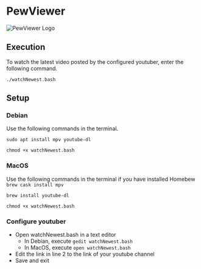# PewViewer
![PewViewer Logo](https://github.com/r2dev2bb8/PewViewer/blob/master/img/PewViewerLogo.png)

## Execution
To watch the latest video posted by the configured youtuber, enter the following command.

``./watchNewest.bash``

## Setup
### Debian
Use the following commands in the terminal.

``sudo apt install mpv youtube-dl``

``chmod +x watchNewest.bash``


### MacOS
Use the following commands in the terminal if you have installed Homebew
``brew cask install mpv``

``brew install youtube-dl``

``chmod +x watchNewest.bash``


### Configure youtuber
* Open watchNewest.bash in a text editor
  * In Debian, execute ``gedit watchNewest.bash``
  * In MacOS, execute ``open watchNewest.bash``
* Edit the link in line 2 to the link of your youtube channel
* Save and exit
